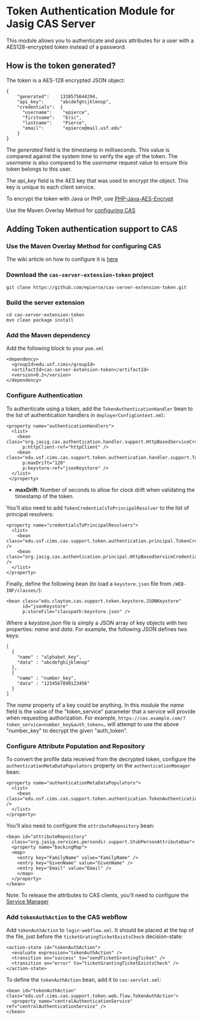 # Token Authentication Module for Jasig CAS Server

This module allows you to authenticate and pass attributes for a user with a AES128-encrypted token instead of a password.   

## How is the token generated?
The token is a AES-128 encrypted JSON object:

```
{   
    "generated":    1338575644294,
    "api_key":      "abcdefghijklmnop",
    "credentials":  {
      "username":    "epierce",
      "firstname":   "Eric",
      "lastname":    "Pierce",
      "email":       "epierce@mail.usf.edu"
    }
}
```

The _generated_ field is the timestamp in milliseconds.  This value is compared against the system time to verify the age of the token.  The _username_ is also compared to the _username_ request value to ensure this token belongs to this user.

The _api_key_ field is the AES key that was used to encrypt the object. This key is unique to each client service.

To encrypt the token with Java or PHP, use [PHP-Java-AES-Encrypt](https://github.com/stevenholder/PHP-Java-AES-Encrypt)

Use the Maven Overlay Method for [configuring CAS](https://wiki.jasig.org/display/CASUM/Best+Practice+-+Setting+Up+CAS+Locally+using+the+Maven2+WAR+Overlay+Method)

## Adding Token authentication support to CAS

### Use the Maven Overlay Method for configuring CAS
The wiki article on how to configure it is [here](https://wiki.jasig.org/display/CASUM/Best+Practice+-+Setting+Up+CAS+Locally+using+the+Maven2+WAR+Overlay+Method)

### Download the `cas-server-extension-token` project
```
git clone https://github.com/epierce/cas-server-extension-token.git
```

### Build the server extension
```         
cd cas-server-extension-token
mvn clean package install
```

### Add the Maven dependency
Add the following block to your `pom.xml`

```
<dependency>
  <groupId>edu.usf.cims</groupId>
  <artifactId>cas-server-extension-token</artifactId>
  <version>0.2</version>
</dependency>
```

### Configure Authentication
To authenticate using a token, add the `TokenAuthenticationHandler` bean to the list of authentication handlers in `deployerConfigContext.xml`: 

```
<property name="authenticationHandlers">
  <list>
    <bean class="org.jasig.cas.authentication.handler.support.HttpBasedServiceCredentialsAuthenticationHandler"
      p:httpClient-ref="httpClient" />
    <bean class="edu.usf.cims.cas.support.token.authentication.handler.support.TokenAuthenticationHandler"
      p:maxDrift="120"
      p:keystore-ref="jsonKeystore" />
  </list>
 </property>
```    
    
* **maxDrift**: Number of seconds to allow for clock drift when validating the timestamp of the token.

You'll also need to add `TokenCredentialsToPrincipalResolver` to the list of principal resolvers:

```
<property name="credentialsToPrincipalResolvers">
  <list>
    <bean class="edu.usf.cims.cas.support.token.authentication.principal.TokenCredentialsToPrincipalResolver" />  
    <bean class="org.jasig.cas.authentication.principal.HttpBasedServiceCredentialsToPrincipalResolver" />
  </list>
</property>
```

Finally, define the following bean (to load a `keystore.json` file from `/WEB-INF/classes/`):

```
<bean class="edu.clayton.cas.support.token.keystore.JSONKeystore"
      id="jsonKeystore"
      p:storeFile="classpath:keystore.json" />
```

Where a _keystore.json_ file is simply a JSON array of key objects with two properties: _name_ and _data_. For example, the following JSON defines two keys:

```
[
  {
    "name" : "alphabet_key",
    "data" : "abcdefghijklmnop"
  },
  {
    "name" : "number_key",
    "data" : "1234567890123456"
  }
]
```
        
The _name_ property of a key could be anything. In this module the _name_ field is the value of the "token_service" parameter that a service will provide when requesting authorization. For example, `https://cas.example.com/?token_service=number_key&auth_token=…` will attempt to use the above "number_key" to decrypt the given "auth_token".
        
### Configure Attribute Population and Repository
To convert the profile data received from the decrypted token, configure the `authenticationMetaDataPopulators` property on the `authenticationManager` bean:

```
<property name="authenticationMetaDataPopulators">
  <list>
    <bean class="edu.usf.cims.cas.support.token.authentication.TokenAuthenticationMetaDataPopulator" />
  </list>
</property>
```

You'll also need to configure the `attributeRepository` bean:

``` 
<bean id="attributeRepository" 
  class="org.jasig.services.persondir.support.StubPersonAttributeDao">
  <property name="backingMap">
  <map>
    <entry key="FamilyName" value="FamilyName" />
    <entry key="GivenName" value="GivenName" />
    <entry key="Email" value="Email" />
    </map>
  </property>
</bean>
```
Note: To release the attributes to CAS clients, you'll need to configure the [Service Manager](https://wiki.jasig.org/display/CASUM/Services+Management)

  
### Add `tokenAuthAction` to the CAS webflow
Add `tokenAuthAction` to `login-webflow.xml`. It should be placed at the top of the file, just before the `ticketGratingTicketExistsCheck` decision-state:

```
<action-state id="tokenAuthAction">
  <evaluate expression="tokenAuthAction" />
  <transition on="success" to="sendTicketGrantingTicket" />
  <transition on="error" to="ticketGrantingTicketExistsCheck" />
</action-state>
```

To define the `tokenAuthAction` bean, add it to `cas-servlet.xml`:

```
<bean id="tokenAuthAction" class="edu.usf.cims.cas.support.token.web.flow.TokenAuthAction">
  <property name="centralAuthenticationService" ref="centralAuthenticationService" />
</bean>
```